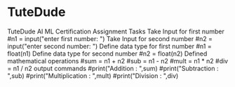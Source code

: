# TuteDude
TuteDude AI ML Certification Assignment Tasks 
Take Input for first number
#n1 = input("enter first number: ")
Take Input for second number
#n2 = input("enter second number: ")
Define data type for first number
#n1 = float(n1)
Define data type for second number
#n2 = float(n2)
Defined mathematical operations
#sum = n1 + n2
#sub = n1 - n2
#mult = n1 * n2
#div = n1 / n2
output commands
#print("Addition : ",sum)
#print("Subtraction : ",sub)
#print("Multiplication : ",mult)
#print("Division : ",div)
